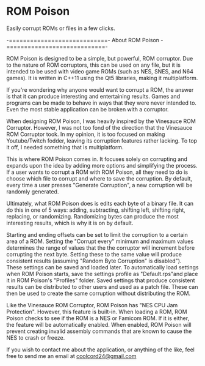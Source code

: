 ROM Poison
==========

Easily corrupt ROMs or files in a few clicks.

-============================- About ROM Poison -============================-

ROM Poison is designed to be a simple, but powerful, ROM corruptor. Due to
the nature of ROM corruptors, this can be used on any file, but it is
intended to be used with video game ROMs (such as NES, SNES, and N64 games).
It is written in C++11 using the Qt5 libraries, making it multiplatform.

If you're wondering why anyone would want to corrupt a ROM, the answer is that
it can produce interesting and entertaining results. Games and programs can
be made to behave in ways that they were never intended to. Even the most stable
application can be broken with a corruptor.

When designing ROM Poison, I was heavily inspired by the Vinesauce ROM 
Corruptor. However, I was not too fond of the direction that the Vinesauce
ROM Corruptor took. In my opinion, it is too focused on making Youtube/Twitch
fodder, leaving its corruption features rather lacking. To top it off, I
needed something that is multiplatform.

This is where ROM Poison comes in. It focuses solely on corrupting and expands
upon the idea by adding more options and simplifying the process. If a user
wants to corrupt a ROM with ROM Poison, all they need to do is choose which
file to corrupt and where to save the corruption. By default, every time
a user presses "Generate Corruption", a new corruption will be randomly generated.

Ultimately, what ROM Poison does is edits each byte of a binary file. It can do
this in one of 5 ways: adding, subtracting, shifting left, shifting right,
replacing, or randomizing. Randomizing bytes can produce the most interesting
results, which is why it is on by default.

Starting and ending offsets can be set to limit the corruption to a certain area
of a ROM. Setting the "Corrupt every" minimum and maximum values determines the
range of values that the the corruptor will increment before corrupting the next
byte. Setting these to the same value will produce consistent results (assuming
"Random Byte Corruption" is disabled"). These settings can be saved and loaded
later. To automatically load settings when ROM Poison starts, save the settings
profile as "Default.rps"and place it in ROM Poison's "Profiles" folder. Saved
settings that produce consistent results can be distributed to other users and
used as a patch file. These can then be used to create the same corruption
without distributing the ROM.

Like the Vinesauce ROM Corruptor, ROM Poison has "NES CPU Jam Protection". However,
this feature is built-in. When loading a ROM, ROM Poison checks to see if the ROM
is a NES or Famicom ROM. If it is either, the feature will be automatically
enabled. When enabled, ROM Poison will prevent creating invalid assembly commands
that are known to cause the NES to crash or freeze.

If you wish to contact me about the application, or anything of the like,
feel free to send me an email at coolcord24@gmail.com
